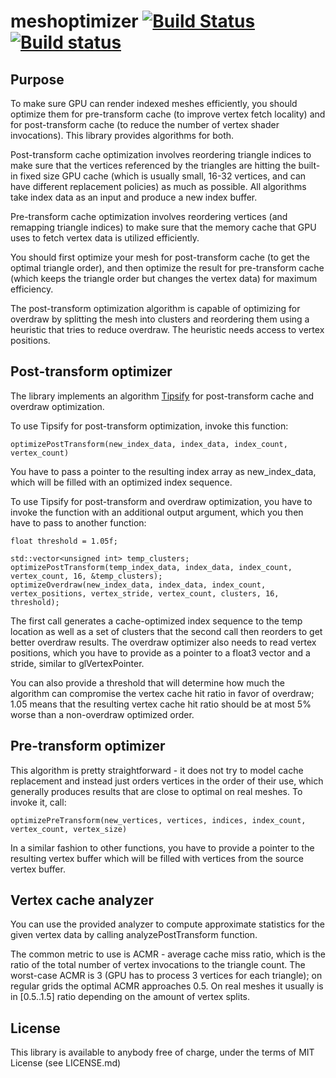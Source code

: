 # meshoptimizer [![Build Status](https://travis-ci.org/zeux/meshoptimizer.svg?branch=master)](https://travis-ci.org/zeux/meshoptimizer) [![Build status](https://ci.appveyor.com/api/projects/status/ptx6p8wmqchivawq?svg=true)](https://ci.appveyor.com/project/zeux/meshoptimizer)

## Purpose

To make sure GPU can render indexed meshes efficiently, you should optimize them for pre-transform cache (to improve vertex fetch locality) and for post-transform cache (to reduce the number of vertex shader invocations). This library provides algorithms for both.

Post-transform cache optimization involves reordering triangle indices to make sure that the vertices referenced by the triangles are hitting the built-in fixed size GPU cache (which is usually small, 16-32 vertices, and can have different replacement policies) as much as possible. All algorithms take index data as an input and produce a new index buffer.

Pre-transform cache optimization involves reordering vertices (and remapping triangle indices) to make sure that the memory cache that GPU uses to fetch vertex data is utilized efficiently.

You should first optimize your mesh for post-transform cache (to get the optimal triangle order), and then optimize the result for pre-transform cache (which keeps the triangle order but changes the vertex data) for maximum efficiency.

The post-transform optimization algorithm is capable of optimizing for overdraw by splitting the mesh into clusters and reordering them using a heuristic that tries to reduce overdraw. The heuristic needs access to vertex positions.

## Post-transform optimizer

The library implements an algorithm [Tipsify](http://gfx.cs.princeton.edu/pubs/Sander_2007_%3ETR/tipsy.pdf) for post-transform cache and overdraw optimization.

To use Tipsify for post-transform optimization, invoke this function:

    optimizePostTransform(new_index_data, index_data, index_count, vertex_count)
    
You have to pass a pointer to the resulting index array as new_index_data, which will be filled with an optimized index sequence.

To use Tipsify for post-transform and overdraw optimization, you have to invoke the function with an additional output argument, which you then have to pass to another function:

    float threshold = 1.05f;
  
    std::vector<unsigned int> temp_clusters;
    optimizePostTransform(temp_index_data, index_data, index_count, vertex_count, 16, &temp_clusters);
    optimizeOverdraw(new_index_data, index_data, index_count, vertex_positions, vertex_stride, vertex_count, clusters, 16, threshold);

The first call generates a cache-optimized index sequence to the temp location as well as a set of clusters that the second call then reorders to get better overdraw results. The overdraw optimizer also needs to read vertex positions, which you have to provide as a pointer to a float3 vector and a stride, similar to glVertexPointer.

You can also provide a threshold that will determine how much the algorithm can compromise the vertex cache hit ratio in favor of overdraw; 1.05 means that the resulting vertex cache hit ratio should be at most 5% worse than a non-overdraw optimized order.

## Pre-transform optimizer

This algorithm is pretty straightforward - it does not try to model cache replacement and instead just orders vertices in the order of their use, which generally produces results that are close to optimal on real meshes. To invoke it, call:

    optimizePreTransform(new_vertices, vertices, indices, index_count, vertex_count, vertex_size)
    
In a similar fashion to other functions, you have to provide a pointer to the resulting vertex buffer which will be filled with vertices from the source vertex buffer.

## Vertex cache analyzer

You can use the provided analyzer to compute approximate statistics for the given vertex data by calling analyzePostTransform function.

The common metric to use is ACMR - average cache miss ratio, which is the ratio of the total number of vertex invocations to the triangle count. The worst-case ACMR is 3 (GPU has to process 3 vertices for each triangle); on regular grids the optimal ACMR approaches 0.5. On real meshes it usually is in [0.5..1.5] ratio depending on the amount of vertex splits.

## License

This library is available to anybody free of charge, under the terms of MIT License (see LICENSE.md)
